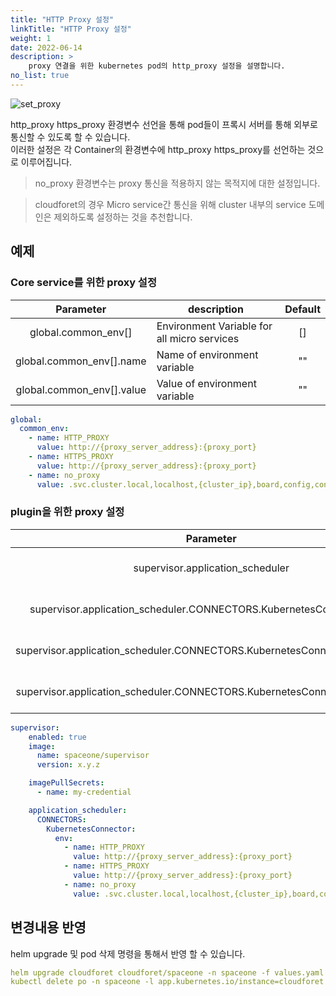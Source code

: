 ```yaml
---
title: "HTTP Proxy 설정"
linkTitle: "HTTP Proxy 설정"
weight: 1
date: 2022-06-14
description: >
    proxy 연결을 위한 kubernetes pod의 http_proxy 설정을 설명합니다.
no_list: true
---
```


![set_proxy](/ko/docs/setup_operation/configuration/set_http_proxy_img/set_proxy.png)

http_proxy https_proxy 환경변수 선언을 통해 pod들이 프록시 서버를 통해 외부로 통신할 수 있도록 할 수 있습니다.<br>
이러한 설정은 각 Container의 환경변수에 http_proxy https_proxy를 선언하는 것으로 이루어집니다.

> no_proxy 환경변수는 proxy 통신을 적용하지 않는 목적지에 대한 설정입니다.

> cloudforet의 경우 Micro service간 통신을 위해 cluster 내부의 service 도메인은 제외하도록 설정하는 것을 추천합니다.

## 예제

### Core service를 위한 proxy 설정

|Parameter|description|Default|
|:---:|---|:---:|
|global.common_env[]|Environment Variable for all micro services|[]|
|global.common_env[].name|Name of environment variable|""|
|global.common_env[].value|Value of environment variable|""|

```yaml
global:
  common_env:
    - name: HTTP_PROXY
      value: http://{proxy_server_address}:{proxy_port}
    - name: HTTPS_PROXY
      value: http://{proxy_server_address}:{proxy_port}
    - name: no_proxy
      value: .svc.cluster.local,localhost,{cluster_ip},board,config,console,console-api,console-api-v2,cost-analysis,dashboard,docs,file-manager,identity,inventory,marketplace-assets,monitoring,notification,plugin,repository,secret,statistics,supervisor
```


### plugin을 위한 proxy 설정

|Parameter|description|Default|
|:---:|---|:---:|
|supervisor.application_scheduler|Configuration of supervisor schduler|{...}|
|supervisor.application_scheduler.CONNECTORS.KubernetesConnector.env[]|Environment Variable for plugin|[]|
|supervisor.application_scheduler.CONNECTORS.KubernetesConnector.env[].name|Name of environment variable|""|
|supervisor.application_scheduler.CONNECTORS.KubernetesConnector.env[].value|Name of environment variable|""|

```yaml
supervisor:
    enabled: true
    image:
      name: spaceone/supervisor
      version: x.y.z

    imagePullSecrets: 
      - name: my-credential

    application_scheduler:
      CONNECTORS:
        KubernetesConnector:
          env:
            - name: HTTP_PROXY
              value: http://{proxy_server_address}:{proxy_port}
            - name: HTTPS_PROXY
              value: http://{proxy_server_address}:{proxy_port}
            - name: no_proxy
              value: .svc.cluster.local,localhost,{cluster_ip},board,config,console,console-api,console-api-v2,cost-analysis,dashboard,docs,file-manager,identity,inventory,marketplace-assets,monitoring,notification,plugin,repository,secret,statistics,supervisor
```


## 변경내용 반영

helm upgrade 및 pod 삭제 명령을 통해서 반영 할 수 있습니다.

```yaml
helm upgrade cloudforet cloudforet/spaceone -n spaceone -f values.yaml
kubectl delete po -n spaceone -l app.kubernetes.io/instance=cloudforet
```